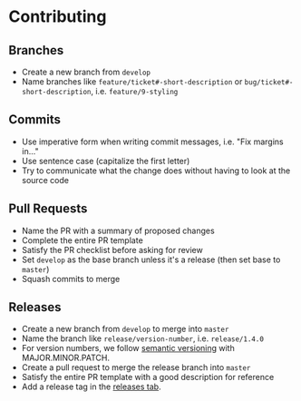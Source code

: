 # Contributing

## Branches

- Create a new branch from `develop`
- Name branches like `feature/ticket#-short-description` or `bug/ticket#-short-description`, i.e. `feature/9-styling`

## Commits

- Use imperative form when writing commit messages, i.e. "Fix margins in..."
- Use sentence case (capitalize the first letter)
- Try to communicate what the change does without having to look at the source code

## Pull Requests

- Name the PR with a summary of proposed changes
- Complete the entire PR template
- Satisfy the PR checklist before asking for review
- Set `develop` as the base branch unless it's a release (then set base to `master`)
- Squash commits to merge

## Releases

- Create a new branch from `develop` to merge into `master`
- Name the branch like `release/version-number`, i.e. `release/1.4.0`
- For version numbers, we follow [semantic versioning](https://semver.org/) with MAJOR.MINOR.PATCH.
- Create a pull request to merge the release branch into `master`
- Satisfy the entire PR template with a good description for reference
- Add a release tag in the [releases tab](https://github.com/hackmcgill/mchacks7/releases).
